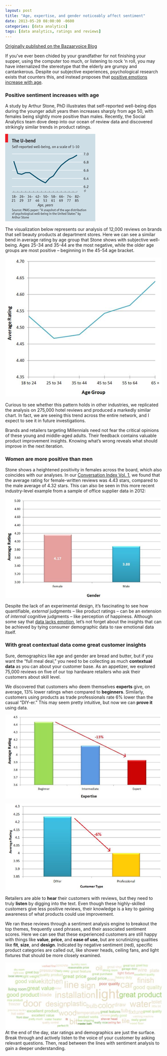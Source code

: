 ```yaml
---
layout: post
title: "Age, expertise, and gender noticeably affect sentiment"
date: 2013-05-20 08:00:00 -0600
categories: [data analytics]
tags: [data analytics, ratings and reviews]
---
```

<a href="http://blog.bazaarvoice.com/2013/05/20/age-expertise-and-gender-noticably-affect-sentiment/" target="_blank" title="Bazaarvoice Blog">Originally published on the Bazaarvoice Blog</a>

If you’ve ever been chided by your grandfather for not finishing your supper, using the computer too much, or listening to rock ‘n roll, you may have internalized the stereotype that the elderly are grumpy and cantankerous. Despite our subjective experiences, psychological research exists that counters this, and instead proposes that <a href="http://www.economist.com/node/17722567" target="_blank">positive emotions increase with age</a>.

### Positive sentiment increases with age

A study by Arthur Stone, PhD illustrates that self-reported well-being dips during the younger adult years then increases sharply from age 50, with females being slightly more positive than males. Recently, the Social Analytics team dove deep into our ocean of review data and discovered strikingly similar trends in product ratings.

![The U-bend](/images/AA1.gif)

The visualization below represents our analysis of 12,000 reviews on brands that sell beauty products at department stores. Here we can see a similar bend in average rating by age group that Stone shows with subjective well-being. Ages 25-34 and 35-44 are the most negative, while the older age groups are most positive – beginning in the 45-54 age bracket.

![Average Rating by Age Group](/images/AA2.jpg)

Curious to see whether this pattern holds in other industries, we replicated the analysis on 275,000 hotel reviews and produced a markedly similar chart. In fact, we are seeing this trend across the entire network, and I expect to see it in future investigations.

Brands and retailers targeting Millennials need not fear the critical opinions of these young and middle-aged adults. Their feedback contains valuable product improvement insights. Knowing what’s wrong reveals what should improve in the next iteration.

### Women are more positive than men

Stone shows a heightened positivity in females across the board, which also coincides with our analyses. In our <a href="http://media2.bazaarvoice.com/documents/Conversation_Index_Bazaarvoice_20111010b.pdf" target="_blank">Conversation Index Vol. 1</a>, we found that the average rating for female-written reviews was 4.43 stars, compared to the male average of 4.32 stars. This can also be seen in this more recent industry-level example from a sample of office supplier data in 2012:

![Average Rating by Gender](/images/AA3.jpg)

Despite the lack of an experimental design, it’s fascinating to see how quantifiable, _external_ judgments – like product ratings – can be an extension of _internal_ cognitive judgments – like perception of happiness. Although some say that <a href="https://www.linkedin.com/pulse/20130515123717-284615-the-big-hole-in-big-data" target="_blank">data lacks emotion</a>, let’s not forget about the insights that can be achieved by tying consumer demographic data to raw emotional data itself.

### With great contextual data come great customer insights

Sure, demographics like age and gender are bread and butter, but if you want the “full meal deal,” you need to be collecting as much **contextual data** as you can about your customer base. As an appetizer, we explored 75,000 reviews on five of our top hardware retailers who ask their customers about skill level.

We discovered that customers who deem themselves **experts** give, on average, 13% lower ratings when compared to **beginners**. Similarly, customers using products as trade professionals rate 6% lower than the casual “DIY-er.” This may seem pretty intuitive, but now we can **prove it** using data.


![Rating by expertise in hardware](/images/AA4.jpg)

![Rating by customer type in hardware](/images/AA5.jpg)

Retailers are able to **hear** their customers with reviews, but they need to truly **listen** by digging into the text. Even though these highly-skilled customers give less positive reviews, their knowledge is a key to gaining awareness of what products could use improvement.

We ran these reviews through a sentiment analysis engine to breakout the top themes, frequently used phrases, and their associated sentiment scores. Here we can see that these experienced customers are still happy with things like **value**, **price**, and **ease of use**, but are scrutinizing qualities like **fit**, **size**, and **design**. Indicated by negative sentiment (red), specific product categories are called out, like shower heads, ceiling fans, and light fixtures that should be more closely examined.

![Word cloud of hardware review text](/images/AA6.jpg)
At the end of the day, star ratings and demographics are just the surface. Break through and actively listen to the voice of your customer by asking relevant questions. Then, read between the lines with sentiment analysis to gain a deeper understanding.

